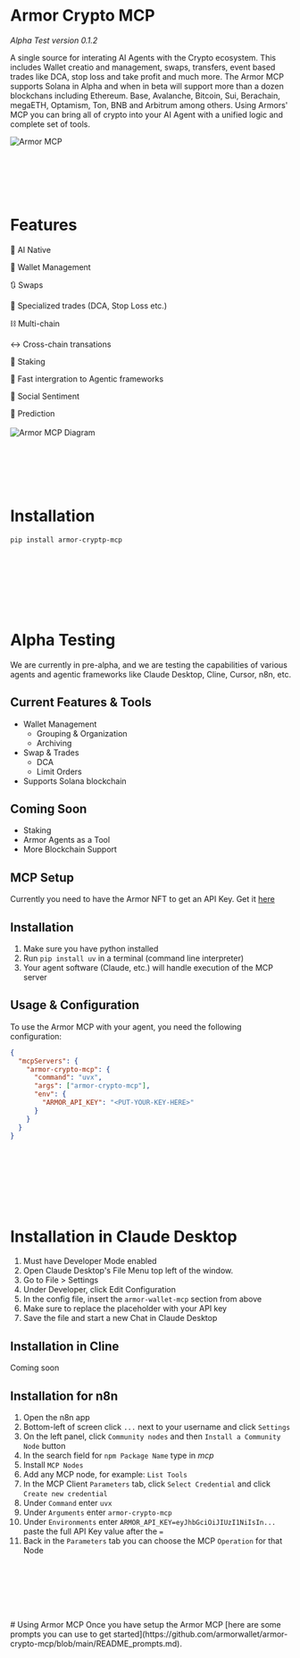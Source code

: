 # Armor Crypto MCP
*Alpha Test version 0.1.2*

A single source for interating AI Agents with the Crypto ecosystem. This includes Wallet creatio and management, swaps, transfers, event based trades like DCA, stop loss and take profit and much more. The Armor MCP supports Solana in Alpha and when in beta will support more than a dozen blockchans including Ethereum. Base, Avalanche, Bitcoin, Sui, Berachain, megaETH, Optamism, Ton, BNB and Arbitrum among others. Using Armors' MCP you can bring all of crypto into your AI Agent with a unified logic and complete set of tools.
       
![Armor MCP](https://armor-assets-repository.s3.nl-ams.scw.cloud/armor_mcp.png)
<br />
<br />
<br />
<br />
<br />
<br />
# Features

🧠 AI Native

📙 Wallet Management

🔃 Swaps

🌈 Specialized trades (DCA, Stop Loss etc.)

⛓️ Multi-chain

↔️ Cross-chain transations

🥩 Staking

🤖 Fast intergration to Agentic frameworks

👫 Social Sentiment

🔮 Prediction
<br />
<br />
![Armor MCP Diagram](https://armor-assets-repository.s3.nl-ams.scw.cloud/amor_mcp_diagram.png)
<br />
<br />
<br />
<br />
<br />
<br />
# Installation
```text
pip install armor-cryptp-mcp
```
<br />
<br />
<br />
<br />
<br />
<br />

# Alpha Testing

We are currently in pre-alpha, and we are testing the capabilities of various agents and agentic frameworks like Claude Desktop, Cline, Cursor, n8n, etc. 

## Current Features & Tools
- Wallet Management
    - Grouping & Organization
    - Archiving
- Swap & Trades
    - DCA
    - Limit Orders
- Supports Solana blockchain

## Coming Soon
- Staking
- Armor Agents as a Tool
- More Blockchain Support

## MCP Setup
Currently you need to have the Armor NFT to get an API Key.
Get it [here](https://codex.armorwallet.ai/)

## Installation
1. Make sure you have python installed
2. Run `pip install uv` in a terminal (command line interpreter)
3. Your agent software (Claude, etc.) will handle execution of the MCP server

## Usage & Configuration
To use the Armor MCP with your agent, you need the following configuration:
```json
{
  "mcpServers": {
    "armor-crypto-mcp": {
      "command": "uvx",
      "args": ["armor-crypto-mcp"],
      "env": {
        "ARMOR_API_KEY": "<PUT-YOUR-KEY-HERE>"
      }
    }
  }
}
```
<br />
<br />
<br />
<br />
<br />
<br />

# Installation in Claude Desktop
1. Must have Developer Mode enabled
2. Open Claude Desktop's File Menu top left of the window.
3. Go to File > Settings
4. Under Developer, click Edit Configuration
5. In the config file, insert the `armor-wallet-mcp` section from above
6. Make sure to replace the placeholder with your API key
7. Save the file and start a new Chat in Claude Desktop

## Installation in Cline
Coming soon

## Installation for n8n
1. Open the n8n app
2. Bottom-left of screen click `...` next to your username and click `Settings`
3. On the left panel, click `Community nodes` and then `Install a Community Node` button
4. In the search field for `npm Package Name` type in *mcp*
5. Install `MCP Nodes`
6. Add any MCP node, for example: `List Tools`
7. In the MCP Client `Parameters` tab, click `Select Credential` and click `Create new credential`
8. Under `Command` enter `uvx`
9. Under `Arguments` enter `armor-crypto-mcp`
10. Under `Environments` enter `ARMOR_API_KEY=eyJhbGciOiJIUzI1NiIsIn...` paste the full API Key value after the `=`
11. Back in the `Parameters` tab you can choose the MCP `Operation` for that Node
<br />
<br />
<br />
<br />
<br />
<br />
# Using Armor MCP
Once you have setup the Armor MCP [here are some prompts you can use to get started](https://github.com/armorwallet/armor-crypto-mcp/blob/main/README_prompts.md).
<br />
<br />
<br />
<br />
<br />
<br />
